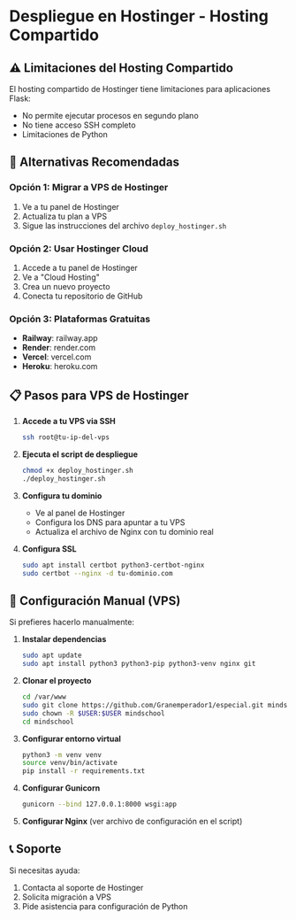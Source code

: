 # Despliegue en Hostinger - Hosting Compartido

## ⚠️ Limitaciones del Hosting Compartido

El hosting compartido de Hostinger tiene limitaciones para aplicaciones Flask:
- No permite ejecutar procesos en segundo plano
- No tiene acceso SSH completo
- Limitaciones de Python

## 🔄 Alternativas Recomendadas

### Opción 1: Migrar a VPS de Hostinger
1. Ve a tu panel de Hostinger
2. Actualiza tu plan a VPS
3. Sigue las instrucciones del archivo `deploy_hostinger.sh`

### Opción 2: Usar Hostinger Cloud
1. Accede a tu panel de Hostinger
2. Ve a "Cloud Hosting"
3. Crea un nuevo proyecto
4. Conecta tu repositorio de GitHub

### Opción 3: Plataformas Gratuitas
- **Railway**: railway.app
- **Render**: render.com
- **Vercel**: vercel.com
- **Heroku**: heroku.com

## 📋 Pasos para VPS de Hostinger

1. **Accede a tu VPS via SSH**
   ```bash
   ssh root@tu-ip-del-vps
   ```

2. **Ejecuta el script de despliegue**
   ```bash
   chmod +x deploy_hostinger.sh
   ./deploy_hostinger.sh
   ```

3. **Configura tu dominio**
   - Ve al panel de Hostinger
   - Configura los DNS para apuntar a tu VPS
   - Actualiza el archivo de Nginx con tu dominio real

4. **Configura SSL**
   ```bash
   sudo apt install certbot python3-certbot-nginx
   sudo certbot --nginx -d tu-dominio.com
   ```

## 🔧 Configuración Manual (VPS)

Si prefieres hacerlo manualmente:

1. **Instalar dependencias**
   ```bash
   sudo apt update
   sudo apt install python3 python3-pip python3-venv nginx git
   ```

2. **Clonar el proyecto**
   ```bash
   cd /var/www
   sudo git clone https://github.com/Granemperador1/especial.git mindschool
   sudo chown -R $USER:$USER mindschool
   cd mindschool
   ```

3. **Configurar entorno virtual**
   ```bash
   python3 -m venv venv
   source venv/bin/activate
   pip install -r requirements.txt
   ```

4. **Configurar Gunicorn**
   ```bash
   gunicorn --bind 127.0.0.1:8000 wsgi:app
   ```

5. **Configurar Nginx** (ver archivo de configuración en el script)

## 📞 Soporte

Si necesitas ayuda:
1. Contacta al soporte de Hostinger
2. Solicita migración a VPS
3. Pide asistencia para configuración de Python 